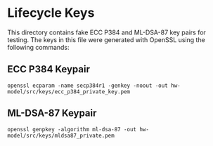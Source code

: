 # Lifecycle Keys

This directory contains fake ECC P384 and ML-DSA-87 key pairs for testing.
The keys in this file were generated with OpenSSL using the following commands:

## ECC P384 Keypair

```
openssl ecparam -name secp384r1 -genkey -noout -out hw-model/src/keys/ecc_p384_private_key.pem
```

## ML-DSA-87 Keypair

```
openssl genpkey -algorithm ml-dsa-87 -out hw-model/src/keys/mldsa87_private.pem
```
